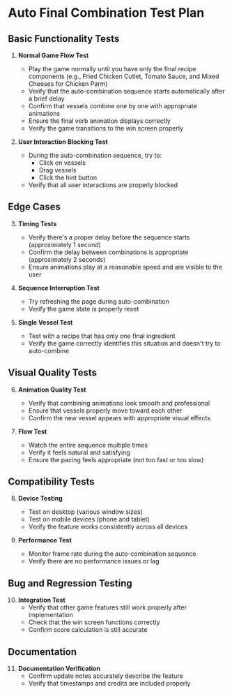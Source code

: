 # Auto Final Combination Test Plan

## Basic Functionality Tests

1. **Normal Game Flow Test**
   - Play the game normally until you have only the final recipe components (e.g., Fried Chicken Cutlet, Tomato Sauce, and Mixed Cheeses for Chicken Parm)
   - Verify that the auto-combination sequence starts automatically after a brief delay
   - Confirm that vessels combine one by one with appropriate animations
   - Ensure the final verb animation displays correctly
   - Verify the game transitions to the win screen properly

2. **User Interaction Blocking Test**
   - During the auto-combination sequence, try to:
     - Click on vessels
     - Drag vessels
     - Click the hint button
   - Verify that all user interactions are properly blocked

## Edge Cases

3. **Timing Tests**
   - Verify there's a proper delay before the sequence starts (approximately 1 second)
   - Confirm the delay between combinations is appropriate (approximately 2 seconds)
   - Ensure animations play at a reasonable speed and are visible to the user

4. **Sequence Interruption Test**
   - Try refreshing the page during auto-combination
   - Verify the game state is properly reset

5. **Single Vessel Test**
   - Test with a recipe that has only one final ingredient
   - Verify the game correctly identifies this situation and doesn't try to auto-combine

## Visual Quality Tests

6. **Animation Quality Test**
   - Verify that combining animations look smooth and professional
   - Ensure that vessels properly move toward each other
   - Confirm the new vessel appears with appropriate visual effects

7. **Flow Test**
   - Watch the entire sequence multiple times
   - Verify it feels natural and satisfying
   - Ensure the pacing feels appropriate (not too fast or too slow)

## Compatibility Tests

8. **Device Testing**
   - Test on desktop (various window sizes)
   - Test on mobile devices (phone and tablet)
   - Verify the feature works consistently across all devices

9. **Performance Test**
   - Monitor frame rate during the auto-combination sequence
   - Verify there are no performance issues or lag

## Bug and Regression Testing

10. **Integration Test**
    - Verify that other game features still work properly after implementation
    - Check that the win screen functions correctly
    - Confirm score calculation is still accurate

## Documentation

11. **Documentation Verification**
    - Confirm update notes accurately describe the feature
    - Verify that timestamps and credits are included properly 